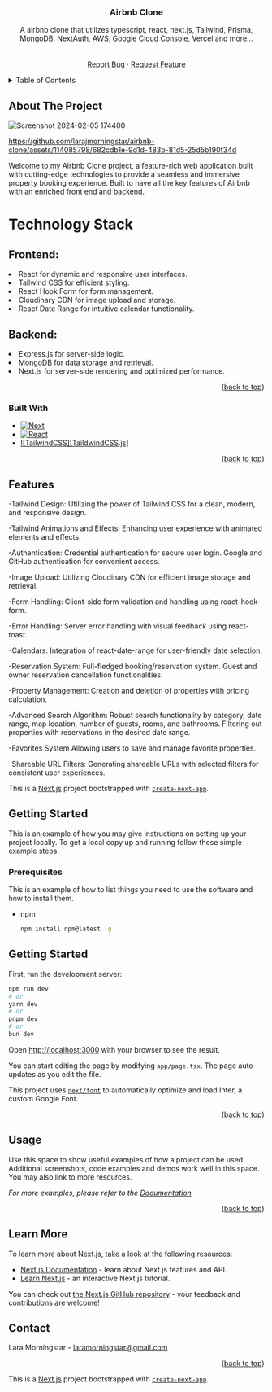 <a name="readme-top"></a>

<h3 align="center">Airbnb Clone </h3>

  <p align="center">
    A airbnb clone that utilizes typescript, react, next.js, Tailwind, Prisma, MongoDB, NextAuth, AWS, Google Cloud Console, Vercel and more...
    <br />
    <br />
    <br />
    <a href="https://github.com/larajmorningstar/airbnb-clone/issues">Report Bug</a>
    ·
    <a href="https://github.com/larajmorningstar/airbnb-clone/issues">Request Feature</a>
  </p>
</div>



<!-- TABLE OF CONTENTS -->
<details>
  <summary>Table of Contents</summary>
  <ol>
    <li>
      <a href="#about-the-project">About The Project</a>
      <ul>
        <li><a href="#built-with">Built With</a></li>
      </ul>
    </li>
    <li>
      <a href="#getting-started">Getting Started</a>
      <ul>
        <li><a href="#prerequisites">Prerequisites</a></li>
        <li><a href="#installation">Getting Started</a></li>
      </ul>
    </li>
    <li><a href="#roadmap">Features</a></li>
    <li><a href="#contact">Contact</a></li>
  </ol>
</details>



<!-- ABOUT THE PROJECT -->
## About The Project

![Screenshot 2024-02-05 174400](https://github.com/larajmorningstar/airbnb-clone/assets/114085798/52535e2a-b4e8-4079-a620-c83efdbb1dbd)


https://github.com/larajmorningstar/airbnb-clone/assets/114085798/682cdb1e-9d1d-483b-81d5-25d5b190f34d

Welcome to my Airbnb Clone project, a feature-rich web application built with cutting-edge technologies to provide a seamless and immersive property booking experience. Built to have all the key features of Airbnb with an enriched front end and backend.
<h1>Technology Stack</h1>
<h2>Frontend:</h2>

<li>React for dynamic and responsive user interfaces.</li>
<li>Tailwind CSS for efficient styling.</li>
<li>React Hook Form for form management.</li>
<li>Cloudinary CDN for image upload and storage.</li>
<li>React Date Range for intuitive calendar functionality.</li>

<h2>Backend:</h2>
<li>Express.js for server-side logic.</li>
<li>MongoDB for data storage and retrieval.</li>
<li>Next.js for server-side rendering and optimized performance.</li>


<p align="right">(<a href="#readme-top">back to top</a>)</p>



### Built With

* [![Next][Next.js]][Next-url]
* [![React][React.js]][React-url]
* [![TailwindCSS][TaildwindCSS.js]][TailwindCSS-url]

<p align="right">(<a href="#readme-top">back to top</a>)</p>

<!-- Features -->
## Features

-Tailwind Design:
Utilizing the power of Tailwind CSS for a clean, modern, and responsive design.

-Tailwind Animations and Effects:
Enhancing user experience with animated elements and effects.

-Authentication:
Credential authentication for secure user login.
Google and GitHub authentication for convenient access.

-Image Upload:
Utilizing Cloudinary CDN for efficient image storage and retrieval.

-Form Handling:
Client-side form validation and handling using react-hook-form.

-Error Handling:
Server error handling with visual feedback using react-toast.

-Calendars:
Integration of react-date-range for user-friendly date selection.

-Reservation System:
Full-fledged booking/reservation system.
Guest and owner reservation cancellation functionalities.

-Property Management:
Creation and deletion of properties with pricing calculation.

-Advanced Search Algorithm:
Robust search functionality by category, date range, map location, number of guests, rooms, and bathrooms.
Filtering out properties with reservations in the desired date range.

-Favorites System
Allowing users to save and manage favorite properties.

-Shareable URL Filters:
Generating shareable URLs with selected filters for consistent user experiences.

This is a [Next.js](https://nextjs.org/) project bootstrapped with [`create-next-app`](https://github.com/vercel/next.js/tree/canary/packages/create-next-app).


<!-- GETTING STARTED -->
## Getting Started

This is an example of how you may give instructions on setting up your project locally.
To get a local copy up and running follow these simple example steps.

### Prerequisites

This is an example of how to list things you need to use the software and how to install them.
* npm
  ```sh
  npm install npm@latest -g
  ```

## Getting Started

First, run the development server:

```bash
npm run dev
# or
yarn dev
# or
pnpm dev
# or
bun dev
```

Open [http://localhost:3000](http://localhost:3000) with your browser to see the result.

You can start editing the page by modifying `app/page.tsx`. The page auto-updates as you edit the file.

This project uses [`next/font`](https://nextjs.org/docs/basic-features/font-optimization) to automatically optimize and load Inter, a custom Google Font.

<p align="right">(<a href="#readme-top">back to top</a>)</p>



<!-- USAGE EXAMPLES -->
## Usage

Use this space to show useful examples of how a project can be used. Additional screenshots, code examples and demos work well in this space. You may also link to more resources.

_For more examples, please refer to the [Documentation](https://example.com)_

<p align="right">(<a href="#readme-top">back to top</a>)</p>



## Learn More

To learn more about Next.js, take a look at the following resources:

- [Next.js Documentation](https://nextjs.org/docs) - learn about Next.js features and API.
- [Learn Next.js](https://nextjs.org/learn) - an interactive Next.js tutorial.

You can check out [the Next.js GitHub repository](https://github.com/vercel/next.js/) - your feedback and contributions are welcome!

<!-- CONTACT -->
## Contact

Lara Morningstar - laramorningstar@gmail.com


<p align="right">(<a href="#readme-top">back to top</a>)</p>



<!-- MARKDOWN LINKS & IMAGES -->
<!-- https://www.markdownguide.org/basic-syntax/#reference-style-links -->
[product-screenshot]: https://github.com/larajmorningstar/notion_clone/assets/114085798/8ac7d0e1-ad7a-4d6d-a0c5-03ca6c8aef46
[product-screentshot2]: https://github.com/larajmorningstar/notion_clone/assets/114085798/61626b86-64f9-44ff-a317-484971d564c5
[Next.js]: https://img.shields.io/badge/next.js-000000?style=for-the-badge&logo=nextdotjs&logoColor=white
[Next-url]: https://nextjs.org/
[React.js]: https://img.shields.io/badge/React-20232A?style=for-the-badge&logo=react&logoColor=61DAFB
[React-url]: https://reactjs.org/
[TailwindCSS.js]: https://img.shields.io/static/v1?style=for-the-badge&message=Tailwind+CSS&color=222222&logo=Tailwind+CSS&logoColor=06B6D4&label=
[TailwindCSS-url]: https://tailwindcss.com/


This is a [Next.js](https://nextjs.org/) project bootstrapped with [`create-next-app`](https://github.com/vercel/next.js/tree/canary/packages/create-next-app).

